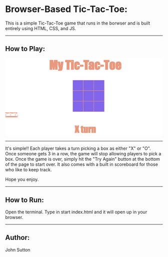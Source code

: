 # **Browser-Based Tic-Tac-Toe:**

This is a simple Tic-Tac-Toe game that runs in the borwser and is built entirely using HTML, CSS, and JS.
<hr>

## **How to Play:**

<img src="Picture1.png"  width= "1000px">

<hr>

It's simple!! Each player takes a turn picking a box as either "X" or "O". Once someone gets 3 in a row, the game will stop allowing players to pick a box. Once the game is over, simply hit the "Try Again" button at the bottom of the page to start over. It also comes with a built in scoreboard for those who like to keep track.

Hope you enjoy.

<hr>

## **How to Run:**

Open the terminal. Type in start index.html and it will open up in your browser.

<hr>

## **Author:**

John Sutton 
